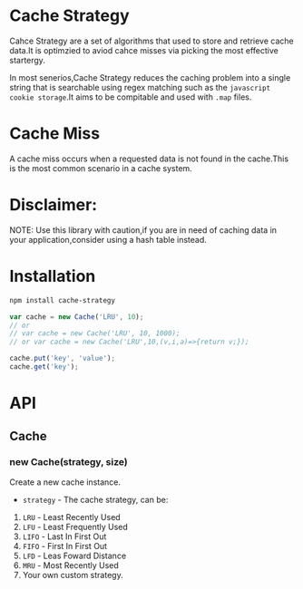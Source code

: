 # Cache Strategy
Cahce Strategy are a set of algorithms that used to store
and retrieve cache data.It is optimzied to aviod cahce misses
via picking the most effective startergy.


In most senerios,Cache Strategy reduces the caching problem into a single string that is searchable using regex matching such as the `javascript cookie storage`.It aims to 
be compitable and used with `.map` files.

# Cache Miss
A cache miss occurs when a requested data is not found in the cache.This is the most common scenario in a cache system.

# Disclaimer:
NOTE: Use this library with caution,if you are in need of caching
data in your application,consider using a hash table instead.

# Installation
```bash
npm install cache-strategy
```

```javascript
var cache = new Cache('LRU', 10); 
// or 
// var cache = new Cache('LRU', 10, 1000);
// or var cache = new Cache('LRU',10,(v,i,a)=>{return v;});

cache.put('key', 'value');
cache.get('key');
```

# API
## Cache
### new Cache(strategy, size)
Create a new cache instance.

* `strategy` - The cache strategy, can be:
1. `LRU` - Least Recently Used
2. `LFU` - Least Frequently Used
3. `LIFO` - Last In First Out
4. `FIFO` - First In First Out
5. `LFD` - Leas Foward Distance
6. `MRU` - Most Recently Used
7. Your own custom strategy.
   



